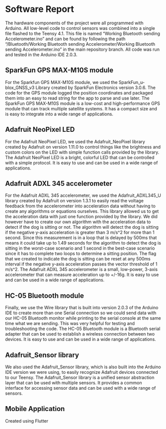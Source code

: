 # Software Report

The hardware components of the project were all programmed with Arduino. All low-level code to control sensors was combined into a single file flashed to the Teensy 4.1. This file is named “Working Bluetooth sending Accelerometer.ino” and can be found by following the path “/Bluetooth/Working Bluetooth sending Accelerometer/Working Bluetooth sending Accelerometer.ino” in the main repository branch. All code was run and tested in the Arduino IDE 2.0.3.

## SparkFun GPS MAX-M10S module

For the Sparkfun GPS MAX-M10S module, we used the SparkFun_u-blox_GNSS_v3 Library created by SparkFun Electronics version 3.0.6. The code for the GPS module logged the position coordinates and packaged them into an easy to read string for the app to parse and use later. The SparkFun GPS MAX-M10S module is a low-cost and high-performance GPS module that can track multiple satellite systems. It has a compact size and is easy to integrate into a wide range of applications.

## Adafruit NeoPixel LED

For the Adafruit NeoPixel LED, we used the Adafruit_NeoPixel library created by Adafruit on version 1.11.0 to control things like the brightness and custom colors on the LED with simple function calls provided by the library. The Adafruit NeoPixel LED is a bright, colorful LED that can be controlled with a simple protocol. It is easy to use and can be used in a wide range of applications.

## Adafruit ADXL 345 accelerometer

For the Adafruit ADXL 345 accelerometer, we used the Adafruit_ADXL345_U library created by Adafruit on version 1.3.1 to easily read the voltage feedback from the accelerometer into acceleration data without having to create any algorithms or equations ourselves. This library allowed us to get the acceleration data with just one function provided by the library. We did however have to create our own algorithm with the acceleration data to detect if the dog is sitting or not. The algorithm will detect the dog is sitting if the negative y-axis acceleration is greater than 3 m/s^2 for more than 1 second. Since this measurement is in a loop that is delayed by 500ms that means it could take up to 1.49 seconds for the algorithm to detect the dog is sitting in the worst-case scenario and 1 second in the best-case scenario since it has to complete two loops to determine a sitting position. The flag that we created to indicate the dog is sitting can be reset at any 500ms interval if the negative y-axis acceleration passes the vector threshold of 1 m/s^2. The Adafruit ADXL 345 accelerometer is a small, low-power, 3-axis accelerometer that can measure acceleration up to +/-16g. It is easy to use and can be used in a wide range of applications.

## HC-05 Bluetooth module

Finally, we use the Wire library that is built into version 2.0.3 of the Arduino IDE to create more than one Serial connection so we could send data with our HC-05 Bluetooth monitor while printing to the serial console at the same time what we are sending. This was very helpful for testing and troubleshooting the code. The HC-05 Bluetooth module is a Bluetooth serial adapter that can be used to establish a wireless connection between two devices. It is easy to use and can be used in a wide range of applications.

## Adafruit_Sensor library

We also used the Adafruit_Sensor library, which is also built into the Arduino IDE version we were using, to easily recognize Adafruit devices connected to our Teensy. The Adafruit_Sensor library is a unified sensor abstraction layer that can be used with multiple sensors. It provides a common interface for accessing sensor data and can be used with a wide range of sensors.

## Mobile Application

Created using Flutter


